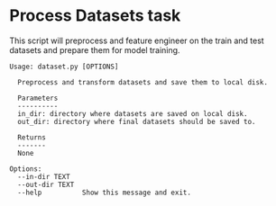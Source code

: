 # Process Datasets task

This script will preprocess and feature engineer on the train and test datasets and prepare them for model training.

```
Usage: dataset.py [OPTIONS]

  Preprocess and transform datasets and save them to local disk.

  Parameters
  ----------
  in_dir: directory where datasets are saved on local disk.
  out_dir: directory where final datasets should be saved to.

  Returns
  ------- 
  None

Options:
  --in-dir TEXT
  --out-dir TEXT
  --help          Show this message and exit.
```
